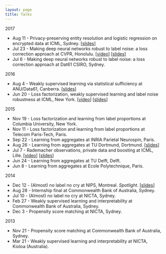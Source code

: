 ```yaml
---
layout: page
title: Talks
---
```


2017

- Aug 11 - Privacy-preserving entity resolution and logistic regression on encrypted data at ICML, Sydney.
[[slides]({{site.baseurl}}assets/slides/2017_ICML.pdf)]
- Jul 23 - Making deep neural networks robust to label noise: a loss correction approach at CVPR, Honolulu.
[[video](https://www.youtube.com/watch?v=RDTcV9Zx1C4)]
[[slides]({{site.baseurl}}assets/slides/2017_CVPR.pdf)]
- Jul 6 - Making deep neural networks robust to label noise: a loss correction approach at Dat61 CSIRO, Sydney.

2016

- Aug 4 - Weakly supervised learning via statistical sufficiency at ANU/Data61, Canberra.
  [[slides]({{site.baseurl}}assets/slides/phd_thesis.pdf)]
- Jun 20 - Loss factorization, weakly supervised learning and label noise robustness at ICML, New York.
[[video](http://techtalks.tv/talks/loss-factorization-weakly-supervised-learning-and-label-noise-robustness/62441/)]
[[slides]({{site.baseurl}}assets/slides/2016_ICML.pdf)]

2015

- Nov 19 - Loss factorization and learning from label proportions at Columbia University, New York.
- Nov 11 - Loss factorization and learning from label proportions at Telecom Paris-Tech, Paris.
- Sep 22 - Learning from aggregates at INRIA Parietal Neurospin, Paris.
- Aug 26 - Learning from aggregates at TU Dortmund, Dortmund. [[slides]({{site.baseurl}}assets/slides/2015_TU_Dortmund.pdf)]
- Jul 7 - Rademacher observations, private data and boosting at ICML, Lille. [[video](http://videolectures.net/icml2015_patrini_rademacher_observations/)]
[[slides]({{site.baseurl}}assets/slides/2015_ICML.pdf)]
- Jun 24 - Learning from aggregates at TU Delft, Delft.
- Jun 8 - Learning from aggregates at Ecole Polytechnique, Paris.

2014

- Dec 12 - (Almost) no label no cry at NIPS, Montreal. *Spotlight*.
[[slides]({{site.baseurl}}assets/slides/2014_NIPS.pdf)]
- Aug 28 - Internship final at Commonwealth Bank of Australia, Sydney.
- Jul 10 - (Almost) no label no cry at NICTA, Sydney.
- Feb 27 - Weakly supervised learning and interpretability at Commonwealth Bank of Australia, Sydney.
- Dec 3 - Propensity score matching at NICTA, Sydney.

2013

- Nov 21 - Propensity score matching at Commonwealth Bank of Australia, Sydney.
- Mar 21 - Weakly supervised learning and interpretability at NICTA, Kioloa (Australia).

